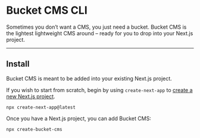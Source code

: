 # Bucket CMS CLI

Sometimes you don’t want a CMS, you just need a bucket. Bucket CMS is the lightest lightweight CMS around – ready for you to drop into your Next.js project. 

---

## Install

Bucket CMS is meant to be added into your existing Next.js project.

If you wish to start from scratch, begin by using `create-next-app` to [create a new Next.js project](https://nextjs.org/docs/pages/api-reference/create-next-app).

```
npx create-next-app@latest
```

Once you have a Next.js project, you can add Bucket CMS:

```
npx create-bucket-cms
```




